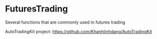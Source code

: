 # FuturesTrading

Several functions that are commonly used in futures trading

AutoTradingKit project: https://github.com/Khanhlinhdang/AutoTradingKit
